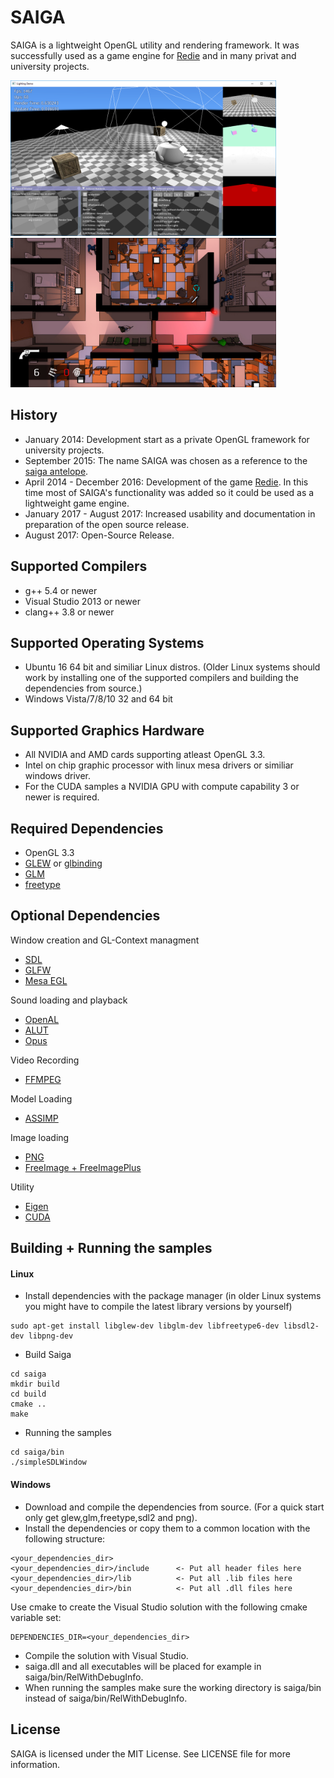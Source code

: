 # SAIGA

SAIGA is a lightweight OpenGL utility and rendering framework. It was successfully used as a game engine for [Redie](http://store.steampowered.com/app/536990/) and in many privat and university projects.

<img src="bin/textures/sample.png" width="425"/> <img src="bin/textures/redie.jpg" width="425"/> 

## History

 * January 2014: Development start as a private OpenGL framework for university projects.
 * September 2015: The name SAIGA was chosen as a reference to the [saiga antelope](https://en.wikipedia.org/wiki/Saiga_antelope).
 * April 2014 - December 2016: Development of the game [Redie](http://store.steampowered.com/app/536990/). In this time most of SAIGA's functionality was added so it could be used as a lightweight game engine.
 * January 2017 - August 2017: Increased usability and documentation in preparation of the open source release.
 * August 2017: Open-Source Release.

## Supported Compilers

 * g++ 5.4 or newer
 * Visual Studio 2013 or newer
 * clang++ 3.8 or newer

## Supported Operating Systems

 * Ubuntu 16 64 bit and similiar Linux distros. (Older Linux systems should work by installing one of the supported compilers and building the dependencies from source.)
 * Windows Vista/7/8/10 32 and 64 bit

## Supported Graphics Hardware

 * All NVIDIA and AMD cards supporting atleast OpenGL 3.3.
 * Intel on chip graphic processor with linux mesa drivers or similiar windows driver.
 * For the CUDA samples a NVIDIA GPU with compute capability 3 or newer is required.

## Required Dependencies

 * OpenGL 3.3
 * [GLEW](https://github.com/nigels-com/glew) or [glbinding](https://github.com/cginternals/glbinding)
 * [GLM](https://github.com/g-truc/glm)
 * [freetype](https://www.freetype.org/)

## Optional Dependencies

Window creation and GL-Context managment
 * [SDL](https://www.libsdl.org/)
 * [GLFW](http://www.glfw.org/)
 * [Mesa EGL](https://www.mesa3d.org/egl.html)
 
Sound loading and playback
 * [OpenAL](https://openal.org/)
 * [ALUT](http://distro.ibiblio.org/rootlinux/rootlinux-ports/more/freealut/freealut-1.1.0/doc/alut.html)
 * [Opus](http://opus-codec.org/)
 
Video Recording
 * [FFMPEG](https://ffmpeg.org/)
 
Model Loading
 * [ASSIMP](https://github.com/assimp/assimp)
 
Image loading
 * [PNG](http://www.libpng.org/pub/png/libpng.html)
 * [FreeImage + FreeImagePlus](http://freeimage.sourceforge.net/)
 
Utility
 * [Eigen](http://eigen.tuxfamily.org)
 * [CUDA](https://developer.nvidia.com/cuda-downloads)

## Building + Running the samples

#### Linux
 - Install dependencies with the package manager (in older Linux systems you might have to compile the latest library versions by yourself)
```
sudo apt-get install libglew-dev libglm-dev libfreetype6-dev libsdl2-dev libpng-dev
```
 - Build Saiga
```
cd saiga
mkdir build
cd build
cmake ..
make
```
 - Running the samples
```
cd saiga/bin
./simpleSDLWindow
```

#### Windows
 - Download and compile the dependencies from source. (For a quick start only get glew,glm,freetype,sdl2 and png).
 - Install the dependencies or copy them to a common location with the following structure:
```
<your_dependencies_dir>
<your_dependencies_dir>/include      <- Put all header files here
<your_dependencies_dir>/lib          <- Put all .lib files here
<your_dependencies_dir>/bin          <- Put all .dll files here
```
Use cmake to create the Visual Studio solution with the following cmake variable set:
```
DEPENDENCIES_DIR=<your_dependencies_dir>
```
 - Compile the solution with Visual Studio. 
 - saiga.dll and all executables will be placed for example in saiga/bin/RelWithDebugInfo. 
 - When running the samples make sure the working directory is saiga/bin instead of saiga/bin/RelWithDebugInfo.

## License

SAIGA is licensed under the MIT License. See LICENSE file for more information.


